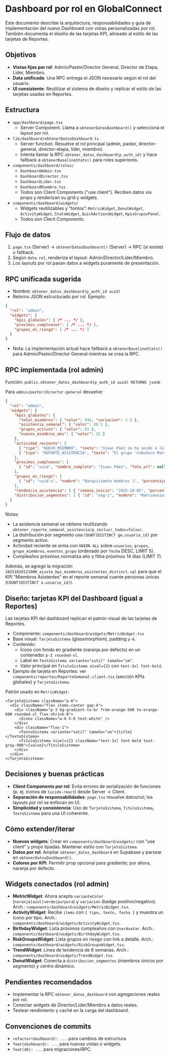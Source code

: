 # Dashboard por rol en GlobalConnect

Este documento describe la arquitectura, responsabilidades y guía de implementación del nuevo Dashboard con vistas personalizadas por rol. También documenta el diseño de las tarjetas KPI, alineado al estilo de las tarjetas de Reportes.

## Objetivos
- **Vistas fijas por rol**: Admin/Pastor/Director General, Director de Etapa, Líder, Miembro.
- **Data unificada**: Una RPC entrega el JSON necesario según el rol del usuario.
- **UI consistente**: Reutilizar el sistema de diseño y replicar el estilo de las tarjetas usadas en Reportes.

## Estructura
- `app/dashboard/page.tsx`
  - Server Component. Llama a `obtenerDatosDashboard()` y selecciona el layout por rol.
- `lib/dashboard/obtenerDatosDashboard.ts`
  - Server function. Resuelve el rol principal (admin, pastor, director-general, director-etapa, lider, miembro).
  - Intenta llamar la RPC `obtener_datos_dashboard(p_auth_id)` y hace fallback a `obtenerBaselineStats()` para roles superiores.
- `components/dashboard/roles/`
  - `DashboardAdmin.tsx`
  - `DashboardDirector.tsx`
  - `DashboardLider.tsx`
  - `DashboardMiembro.tsx`
  - Todos son Client Components ("use client"). Reciben datos vía props y renderizan su grid y widgets.
- `components/dashboard/widgets/`
  - Widgets reutilizables y “tontos”: `MetricWidget`, `DonutWidget`, `ActivityWidget`, `StatsWidget`, `QuickActionsWidget`, `KpisGruposPanel`.
  - Todos son Client Components.

## Flujo de datos
1. `page.tsx` (Server) → `obtenerDatosDashboard()` (Server) → RPC (si existe) o fallback.
2. Según `data.rol`, renderiza el layout: Admin/Director/Líder/Miembro.
3. Los layouts por rol pasan datos a widgets puramente de presentación.

## RPC unificada sugerida
- Nombre: `obtener_datos_dashboard(p_auth_id uuid)`
- Retorno JSON estructurado por rol. Ejemplo:
```json
{
  "rol": "admin",
  "widgets": {
    "kpis_globales": { /* ... */ },
    "proximos_cumpleanos": [ /* ... */ ],
    "grupos_en_riesgo": [ /* ... */ ]
  }
}
```
- Nota: La implementación actual hace fallback a `obtenerBaselineStats()` para Admin/Pastor/Director General mientras se crea la RPC.

## RPC implementada (rol admin)

Función: `public.obtener_datos_dashboard(p_auth_id uuid) RETURNS jsonb`

Para `admin/pastor/director-general` devuelve:

```json
{
  "rol": "admin",
  "widgets": {
    "kpis_globales": {
      "total_miembros": { "valor": 946, "variacion": 1.5 },
      "asistencia_semanal": { "valor": 88.5 },
      "grupos_activos": { "valor": 83 },
      "nuevos_miembros_mes": { "valor": 25 }
    },
    "actividad_reciente": [
      { "tipo": "NUEVO_MIEMBRO", "texto": "Isaac Páez se ha unido a la comunidad.", "fecha": "2025-10-27T14:00:00Z" },
      { "tipo": "REPORTE_ASISTENCIA", "texto": "El grupo 'Cabudare Matrimonios 2' ha reportado su asistencia.", "fecha": "2025-10-27T13:20:00Z" }
    ],
    "proximos_cumpleanos": [
      { "id": "uuid", "nombre_completo": "Isaac Páez", "foto_url": null, "fecha_nacimiento": "1990-10-30", "proximo": "2025-10-30" }
    ],
    "grupos_en_riesgo": [
      { "id": "uuid-x", "nombre": "Barquisimeto Hombres 1", "porcentaje_asistencia": 55.0, "lideres": "Gabriel Salas" }
    ],
    "tendencia_asistencia": [ { "semana_inicio": "2025-10-05", "porcentaje": 87.5 } ],
    "distribucion_segmentos": [ { "id": "seg-1", "nombre": "Matrimonios", "total_miembros": 320 } ]
  }
}
```

Notas:
- La asistencia semanal se obtiene reutilizando `obtener_reporte_semanal_asistencia(p_incluir_todos=false)`.
- La distribución por segmento usa `COUNT(DISTINCT gm.usuario_id)` por segmento activo.
- Actividad reciente se arma con `UNION ALL` sobre `usuarios`, `grupos`, `grupo_miembros`, `eventos_grupo` (ordenado por `fecha` DESC, LIMIT 5).
- Cumpleaños próximos normaliza año y filtra próximos 14 días (LIMIT 7).

Además, se agregó la migración `20251028121000_ajuste_kpi_miembros_asistentes_distinct.sql` para que el KPI "Miembros Asistentes" en el reporte semanal cuente personas únicas (`COUNT(DISTINCT a.usuario_id)`).

## Diseño: tarjetas KPI del Dashboard (igual a Reportes)
Las tarjetas KPI del dashboard replican el patrón visual de las tarjetas de Reportes.
- Componente: `components/dashboard/widgets/MetricWidget.tsx`
- Base visual: `TarjetaSistema` (glassmorphism), padding `p-6`.
- Contenido:
  - Ícono con fondo en gradiente (naranja por defecto) en un contenedor `p-3 rounded-xl`.
  - Label en `TextoSistema variante="sutil" tamaño="sm"`.
  - Valor principal en `TituloSistema nivel={2}` con `text-3xl font-bold`.
- Ejemplo de tarjeta en Reportes: ver `components/reportes/ReporteSemanal.client.tsx` (sección KPIs globales) y `TarjetaSistema`.

Patrón usado en `MetricWidget`:
```tsx
<TarjetaSistema className="p-6">
  <div className="flex items-center gap-4">
    <div className="p-3 bg-gradient-to-br from-orange-500 to-orange-600 rounded-xl flex-shrink-0">
      <Icono className="w-6 h-6 text-white" />
    </div>
    <div className="flex-1">
      <TextoSistema variante="sutil" tamaño="sm">{title}</TextoSistema>
      <TituloSistema nivel={2} className="text-3xl font-bold text-gray-900">{value}</TituloSistema>
    </div>
  </div>
</TarjetaSistema>
```

## Decisiones y buenas prácticas
- **Client Components por rol**: Evita errores de serialización de funciones (p. ej. íconos de `lucide-react`) desde Server → Client.
- **Separación de responsabilidades**: `page.tsx` resuelve datos/rol; los layouts por rol se enfocan en UI.
- **Simplicidad y consistencia**: Uso de `TarjetaSistema`, `TituloSistema`, `TextoSistema` para una UI coherente.

## Cómo extender/iterar
- **Nuevos widgets**: Crear en `components/dashboard/widgets/` con “use client” y props tipadas. Mantener estilo con `TarjetaSistema`.
- **Datos por rol**: Ampliar `obtener_datos_dashboard` en Supabase y parsear en `obtenerDatosDashboard()`.
- **Colores por KPI**: Permitir prop opcional para gradiente; por ahora, naranja por defecto.

## Widgets conectados (rol admin)
- **MetricWidget**: Ahora acepta `varianteColor` (`naranja|azul|verde|purpura`) y `variacion` (badge positivo/negativo). Arch.: `components/dashboard/widgets/MetricWidget.tsx`.
- **ActivityWidget**: Recibe `items` con `{ tipo, texto, fecha }` y muestra un ícono por tipo. Arch.: `components/dashboard/widgets/ActivityWidget.tsx`.
- **BirthdayWidget**: Lista próximos cumpleaños con `UserAvatar`. Arch.: `components/dashboard/widgets/BirthdayWidget.tsx`.
- **RiskGroupsWidget**: Lista grupos en riesgo con link a detalle. Arch.: `components/dashboard/widgets/RiskGroupsWidget.tsx`.
- **TrendWidget**: Línea de tendencia de 8 semanas. Arch.: `components/dashboard/widgets/TrendWidget.tsx`.
- **DonutWidget**: Conecta a `distribucion_segmentos` (miembros únicos por segmento) y centro dinámico.

## Pendientes recomendados
- Implementar la RPC `obtener_datos_dashboard` con agregaciones reales por rol.
- Conectar widgets de Director/Líder/Miembro a datos reales.
- Testear rendimiento y caché en la carga del dashboard.

## Convenciones de commits
- `refactor(dashboard): ...` para cambios de estructura.
- `feat(dashboard): ...` para nuevas vistas o widgets.
- `feat(db): ...` para migraciones/RPC.

